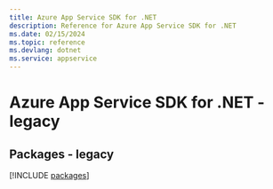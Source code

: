 ```yaml
---
title: Azure App Service SDK for .NET
description: Reference for Azure App Service SDK for .NET
ms.date: 02/15/2024
ms.topic: reference
ms.devlang: dotnet
ms.service: appservice
---
```

# Azure App Service SDK for .NET - legacy
## Packages - legacy
[!INCLUDE [packages](app-service-index.md)]